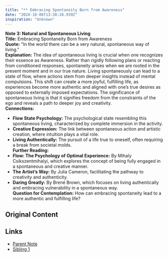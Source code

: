 ```yaml
---
title: "** Embracing Spontaneity Born from Awareness"
date: "2024-10-06T13:38:26.939Z"
inspiration: "Unknown"
---
```


  
**Note 3: Natural and Spontaneous Living**  
**Title:** Embracing Spontaneity Born from Awareness  
**Quote:** "In the world there can be a very natural, spontaneous way of living."  
**Explanation:** The idea of spontaneous living is crucial when one recognizes their essence as Awareness. Rather than rigidly following plans or reacting from conditioned responses, spontaneity arises when we are rooted in the present moment and in our true nature. Living spontaneously can lead to a state of flow, where actions stem from deeper insights instead of mental compulsions. This shift can create a more joyful, fulfilling life, as experiences become more authentic and aligned with one’s true desires as opposed to externally imposed expectations. The significance of spontaneous living is that it signifies freedom from the constraints of the ego and reveals a path to deeper joy and creativity.  
**Connections:**  
- **Flow State Psychology:** The psychological state resembling this spontaneous living, characterized by complete immersion in the activity.  
- **Creative Expression:** The link between spontaneous action and artistic creation, where intuition plays a vital role.  
- **Living Authentically:** The pursuit of a life true to oneself, often requiring a break from societal molds.  
**Further Reading:**  
- **Flow: The Psychology of Optimal Experience:** By Mihaly Csikszentmihalyi, which explores the concept of being fully engaged in a spontaneous and creative manner.  
- **The Artist’s Way:** By Julia Cameron, facilitating the pathway to creativity and authenticity.  
- **Daring Greatly:** By Brené Brown, which focuses on living authentically and embracing vulnerability in a spontaneous way.  
**Question for Contemplation:** How can embracing spontaneity lead to a more authentic and fulfilling life?  


## Original Content



## Links

- [Parent Note](/parent-note.md)
- [Sibling 1](/zettel1.md)
